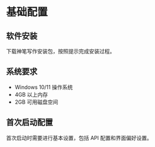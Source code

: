 # 基础配置

## 软件安装

下载神笔写作安装包，按照提示完成安装过程。

## 系统要求

- Windows 10/11 操作系统
- 4GB 以上内存
- 2GB 可用磁盘空间

## 首次启动配置

首次启动时需要进行基本设置，包括 API 配置和界面偏好设置。
